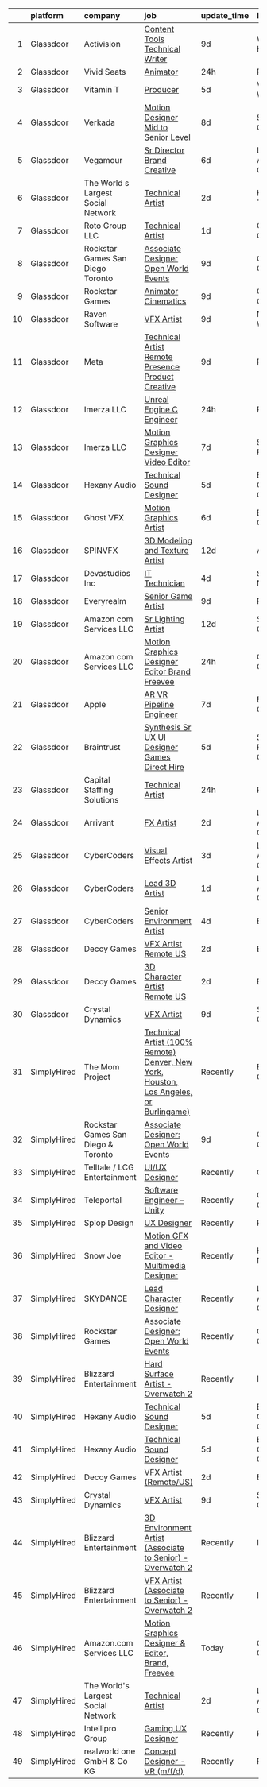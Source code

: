 

|    | platform    | company                            | job                                                                                                                                                                                                                                                                                                                                                                                                                                                                                                                                                                                                                                                                                                                                                                                                                                                                                                                                                                                                                                                                                                                                                                                                                                                                                                                                                                                                                                                                                     | update_time   | location           |
|---:|:------------|:-----------------------------------|:----------------------------------------------------------------------------------------------------------------------------------------------------------------------------------------------------------------------------------------------------------------------------------------------------------------------------------------------------------------------------------------------------------------------------------------------------------------------------------------------------------------------------------------------------------------------------------------------------------------------------------------------------------------------------------------------------------------------------------------------------------------------------------------------------------------------------------------------------------------------------------------------------------------------------------------------------------------------------------------------------------------------------------------------------------------------------------------------------------------------------------------------------------------------------------------------------------------------------------------------------------------------------------------------------------------------------------------------------------------------------------------------------------------------------------------------------------------------------------------|:--------------|:-------------------|
|  1 | Glassdoor   | Activision                         | [Content Tools Technical Writer](https://www.glassdoor.com/partner/jobListing.htm?pos=127&ao=1136043&s=58&guid=000001831bf8200c8dd4807d72c5e6d4&src=GD_JOB_AD&t=SR&vt=w&cs=1_28c43ab3&cb=1662621589844&jobListingId=1008102725720&jrtk=3-0-1gcdvg820kcl0801-1gcdvg82j21af000-676b2ac91bf4d530-)                                                                                                                                                                                                                                                                                                                                                                                                                                                                                                                                                                                                                                                                                                                                                                                                                                                                                                                                                                                                                                                                                                                                                                                         | 9d            | Woodland Hills, CA |
|  2 | Glassdoor   | Vivid Seats                        | [Animator](https://www.glassdoor.com/partner/jobListing.htm?pos=119&ao=1136043&s=58&guid=000001831bf8200c8dd4807d72c5e6d4&src=GD_JOB_AD&t=SR&vt=w&cs=1_d7425a25&cb=1662621589843&jobListingId=1008124271182&jrtk=3-0-1gcdvg820kcl0801-1gcdvg82j21af000-e27454a432cde9a8-)                                                                                                                                                                                                                                                                                                                                                                                                                                                                                                                                                                                                                                                                                                                                                                                                                                                                                                                                                                                                                                                                                                                                                                                                               | 24h           | Remote             |
|  3 | Glassdoor   | Vitamin T                          | [Producer](https://www.glassdoor.com/partner/jobListing.htm?pos=110&ao=1110586&s=58&guid=000001831bf8200c8dd4807d72c5e6d4&src=GD_JOB_AD&t=SR&vt=w&cs=1_74e07346&cb=1662621589842&jobListingId=1008114178951&cpc=FB7E4A1762AE5BEC&jrtk=3-0-1gcdvg820kcl0801-1gcdvg82j21af000-e46064662fafb748--6NYlbfkN0DMrcEu7yrtATojKJA7cEzGQ3FdRGWLh0CZQInL4ECGI6k5tN82kdM0cJmh4vC7Gghphupef1cN6IlOTgMGADI-i2kb12ymzESQsmVIKdeBMrHVj1mVfahr3EwUgAel5KCeqATofhJbwCjg4rEUoGHyyaaRdvh7cQh_M0ZJBEp8KYTbxndMxTUA3n6fghh5bMqbUH-KT3gyvF3-105H5Ueb3oBi5Ov_qC_7U98KGDb590RMPP52B7s2NL9oOqLBhq8QUFll7G1e-8urdbhG4I7KcajZaFy-6gWsa4Tv_WlVmIU70C5ZIngkBnoKJQ662p7nQPJ93CCm8k0BnwBRqaXmKQ5i-zTHVb5pX1mnj6j3wgxg6tT5BAhRbQcBY7QsKpAm4Sg9bHSUAVdJctKXFme4Q1ZjdeX2xwsTOrQfUKGpDqdYSUyfTm90aUnHHpfnpSOTmuMK4LDD0yI1QkY5I24huiGrqS5I9lRalc7ZlyvBhg%3D%3D)                                                                                                                                                                                                                                                                                                                                                                                                                                                                                                                                                                                                                                                              | 5d            | Vancouver, WA      |
|  4 | Glassdoor   | Verkada                            | [Motion Designer  Mid to Senior Level ](https://www.glassdoor.com/partner/jobListing.htm?pos=123&ao=1136043&s=58&guid=000001831bf8200c8dd4807d72c5e6d4&src=GD_JOB_AD&t=SR&vt=w&cs=1_f53b5c91&cb=1662621589843&jobListingId=1008104746433&jrtk=3-0-1gcdvg820kcl0801-1gcdvg82j21af000-397ae4dbae933a64-)                                                                                                                                                                                                                                                                                                                                                                                                                                                                                                                                                                                                                                                                                                                                                                                                                                                                                                                                                                                                                                                                                                                                                                                  | 8d            | San Mateo, CA      |
|  5 | Glassdoor   | Vegamour                           | [Sr  Director  Brand Creative](https://www.glassdoor.com/partner/jobListing.htm?pos=120&ao=1136043&s=58&guid=000001831bf8200c8dd4807d72c5e6d4&src=GD_JOB_AD&t=SR&vt=w&ea=1&cs=1_5d1c7bb8&cb=1662621589843&jobListingId=1008112158548&jrtk=3-0-1gcdvg820kcl0801-1gcdvg82j21af000-6bc459a77073c3d1-)                                                                                                                                                                                                                                                                                                                                                                                                                                                                                                                                                                                                                                                                                                                                                                                                                                                                                                                                                                                                                                                                                                                                                                                      | 6d            | Los Angeles, CA    |
|  6 | Glassdoor   | The World s Largest Social Network | [Technical Artist](https://www.glassdoor.com/partner/jobListing.htm?pos=104&ao=1110586&s=58&guid=000001831bf8200c8dd4807d72c5e6d4&src=GD_JOB_AD&t=SR&vt=w&ea=1&cs=1_fa9d5d41&cb=1662621589842&jobListingId=1008119621893&cpc=9952A63AB06E78AD&jrtk=3-0-1gcdvg820kcl0801-1gcdvg82j21af000-965fa4679203ee31--6NYlbfkN0DSgjPPcnEdvoK3uuxfISLALE6pB1FR7YSHOr_tSg5_QGIhoz_2VqUepdcKLBLI_zSAkyoPLr8SW3FfEkHJ_qiI5RDq0LiClGu-LULNv5_viEarxV8-MoCSseMuDOhubK7TesTYt27YKo8C_3i3iI14o1pk30q-Muxtdt3gnS2UzBPJhjqABA_TRLFRu3iznOHVZZcIOKR8iYyt5-_M_EneQj7rgA2-GRXBL3urfU0SF4Uj25KCAMEJmMnB4J2Cyo_dXv7AdKm1dqsT5SaISwDs0DA9-c-j8goLZt8TrSS6YvZwWtruFdP1-0KQ1yBvQOU-W9RHR2O3A-PF6Cem4fR2v7-mg3fLIwdq31LJnUydfXleWRZcPRQ0LKuVisWerek7gktHObPBqSVhpQtJFQiyl0u_na8UJo2ZfAb0hHoPOKf9_DR2kncbWJs7PgSi6fqihw8D94Ulr9WtlJWgi5VC4fBjoWgO6-kuHC1kWG73Jfo1ck_w4T-Kq4OvmPELCksJpehSMvr9-tIY6QtrRdhb2OuUTv4iBs8MEVbCqn7_WIEGuJ27Oxu54e_e1-cN0ReIZrrNjCcBVDz7srbNVdyk)                                                                                                                                                                                                                                                                                                                                                                                                                                                                                                                                             | 2d            | Houston, TX        |
|  7 | Glassdoor   | Roto Group LLC                     | [Technical Artist](https://www.glassdoor.com/partner/jobListing.htm?pos=125&ao=1136043&s=58&guid=000001831bf8200c8dd4807d72c5e6d4&src=GD_JOB_AD&t=SR&vt=w&ea=1&cs=1_2784783f&cb=1662621589844&jobListingId=1008121075712&jrtk=3-0-1gcdvg820kcl0801-1gcdvg82j21af000-8b53707eb6b54dd1-)                                                                                                                                                                                                                                                                                                                                                                                                                                                                                                                                                                                                                                                                                                                                                                                                                                                                                                                                                                                                                                                                                                                                                                                                  | 1d            | Columbus, OH       |
|  8 | Glassdoor   | Rockstar Games San Diego   Toronto | [Associate Designer  Open World Events](https://www.glassdoor.com/partner/jobListing.htm?pos=115&ao=1136043&s=58&guid=000001831bf8200c8dd4807d72c5e6d4&src=GD_JOB_AD&t=SR&vt=w&cs=1_caba9098&cb=1662621589843&jobListingId=1008102778305&jrtk=3-0-1gcdvg820kcl0801-1gcdvg82j21af000-edd47d18117b78ca-)                                                                                                                                                                                                                                                                                                                                                                                                                                                                                                                                                                                                                                                                                                                                                                                                                                                                                                                                                                                                                                                                                                                                                                                  | 9d            | Carlsbad, CA       |
|  9 | Glassdoor   | Rockstar Games                     | [Animator  Cinematics](https://www.glassdoor.com/partner/jobListing.htm?pos=126&ao=1136043&s=58&guid=000001831bf8200c8dd4807d72c5e6d4&src=GD_JOB_AD&t=SR&vt=w&ea=1&cs=1_921be737&cb=1662621589844&jobListingId=1008102011255&jrtk=3-0-1gcdvg820kcl0801-1gcdvg82j21af000-b9521cc576e08ed7-)                                                                                                                                                                                                                                                                                                                                                                                                                                                                                                                                                                                                                                                                                                                                                                                                                                                                                                                                                                                                                                                                                                                                                                                              | 9d            | Carlsbad, CA       |
| 10 | Glassdoor   | Raven Software                     | [VFX Artist](https://www.glassdoor.com/partner/jobListing.htm?pos=129&ao=1136043&s=58&guid=000001831bf8200c8dd4807d72c5e6d4&src=GD_JOB_AD&t=SR&vt=w&cs=1_5b1eca3b&cb=1662621589844&jobListingId=1008100457468&jrtk=3-0-1gcdvg820kcl0801-1gcdvg82j21af000-80d71cb4fdf571c7-)                                                                                                                                                                                                                                                                                                                                                                                                                                                                                                                                                                                                                                                                                                                                                                                                                                                                                                                                                                                                                                                                                                                                                                                                             | 9d            | Middleton, WI      |
| 11 | Glassdoor   | Meta                               | [Technical Artist   Remote Presence Product Creative](https://www.glassdoor.com/partner/jobListing.htm?pos=102&ao=1110586&s=58&guid=000001831bf8200c8dd4807d72c5e6d4&src=GD_JOB_AD&t=SR&vt=w&cs=1_8c60e86b&cb=1662621589841&jobListingId=1008101171105&cpc=1120CD366D53BFD9&jrtk=3-0-1gcdvg820kcl0801-1gcdvg82j21af000-85467b230cdb1f12--6NYlbfkN0DYl4UJW4r1Vl7FEn6T9F-rD9lpC-0oMJVSiWjK_MGUd8e8cHXcpv6KPyjLHZEfqkUqQ3MUZpLff_3c0NCOOAZfaaadDCk6VInjisDfU2K-59ShlDbp3VlJNHySlmqBD-U2eTsVMZDd-pjKhVEqyrrRF1i1GL51CwZw25K3ERkALNiJlucmfi0pTVRmXosyZT7Yea3Fjn7zFe_OstqJDyehlFLiu6qlpw1e53qfyoqgS_xvC9QjkbfvgdcokN3sax8Mz_1a7NE4P92FAN-LiAh7mEYTwLYOleIagd-gJ-xdsQJxpcMoRF1n84XaHMA9TrjAY-KAd-yAGRlFbnowiuIdeBul9U5LzEjZ-Blxfu66fuEVnVl0N5KGBndGO_uKR03WCLv5Ev0Ze7AgZO663a7vVK59YDnZixn0MRnZUzFGqN1WvEQll2DgFxolKPSSE3u-uUh0atx5XvvjqmYP2mxfkSJKCIKcZ25mkvhWV2GIds-Vf5b1KX_VNTOTGRcKRnqg-lULqRHBiQeTmubepDGdkWjJnWMQniZKxKKqTfRPKoN_-xXUlBECY-IRaOeY9eGaGj9LIntOS3dZprlAdoVFVqJ71arwFgaZkSjMJE6hD48jV8Qb11mhW-CTCuOEUPAMWdMdJoIFceERyuY9dZQkk_bFJeufC61hAd-L8cBikFas6N3vjTvQph-97B3B15AO3Q7CIfsysUzOVvM7fRanY2ApRMLek1bQRS1wM7Sa8aaN8efw98Ux2Zp8YuVvxBrz5_T2tu0F17jDEJ57YTWb4W5HjYIJIKcZqPfEE9SnLG81FFqJo0Fw_CnQ12xt8HN-olAwyrOveREb2guhwVORIMVVBYD1fqVp6OMbzNtz0VMbJyAX88UTt0iqcbo6Aq42mob4Z_ZGCnF6huzN3NjTF_0c8VX44bzO3Dn5JDCR5wvBK4BIin1ytS8qYCky3FjY_GPb7MLund02qzZPDstlbmE_uyb5joMRbEVv_WF-vBi1qA84v2BUeTrLVJydM5FNtRdxDNyBaL4TmPx_Hcw659uIy7z03QCQpalteK0gCVU4Ymd3Q1M3zZbeziHdDsk%3D) | 9d            | Remote             |
| 12 | Glassdoor   | Imerza  LLC                        | [Unreal Engine   C   Engineer](https://www.glassdoor.com/partner/jobListing.htm?pos=122&ao=1136043&s=58&guid=000001831bf8200c8dd4807d72c5e6d4&src=GD_JOB_AD&t=SR&vt=w&ea=1&cs=1_ff63b2a3&cb=1662621589843&jobListingId=1008122462070&jrtk=3-0-1gcdvg820kcl0801-1gcdvg82j21af000-e87ac44f608c4a3b-)                                                                                                                                                                                                                                                                                                                                                                                                                                                                                                                                                                                                                                                                                                                                                                                                                                                                                                                                                                                                                                                                                                                                                                                      | 24h           | Remote             |
| 13 | Glassdoor   | Imerza  LLC                        | [Motion Graphics Designer Video Editor](https://www.glassdoor.com/partner/jobListing.htm?pos=118&ao=1136043&s=58&guid=000001831bf8200c8dd4807d72c5e6d4&src=GD_JOB_AD&t=SR&vt=w&ea=1&cs=1_d2f70576&cb=1662621589843&jobListingId=1008105690658&jrtk=3-0-1gcdvg820kcl0801-1gcdvg82j21af000-b36b153b278ae673-)                                                                                                                                                                                                                                                                                                                                                                                                                                                                                                                                                                                                                                                                                                                                                                                                                                                                                                                                                                                                                                                                                                                                                                             | 7d            | Sarasota, FL       |
| 14 | Glassdoor   | Hexany Audio                       | [Technical Sound Designer](https://www.glassdoor.com/partner/jobListing.htm?pos=101&ao=1110586&s=58&guid=000001831bf8200c8dd4807d72c5e6d4&src=GD_JOB_AD&t=SR&vt=w&ea=1&cs=1_11c6d872&cb=1662621589841&jobListingId=1008114321181&cpc=B101C867B3EF2D75&jrtk=3-0-1gcdvg820kcl0801-1gcdvg82j21af000-0ac8534fda25569b--6NYlbfkN0CFC62QAxPlQDUanI3CInFwDfLuR7bBing2k-9qaB2Sgc7mfRdyTz-EnIjEcjqKoAh4_ZZLLwyGjkgqwi6svkxAivLIJAIQwILeIjbqoOs_xRSKFIya7sfTf_opYwReedpv9fbyaMfagL_ldIDi899DzamSPVTzKUQ6FBR6yrjTDkrfgnIyK-QPQNkykjuk2w_2FnV0OilWNj2mA3z39eMfqHXEoiXDvK_sH2NPTZCGQCi0vw7WR8CtpcjPzHhQSGARnS4RWyEnoWWs-gGxxFBaOCWmJsmjIOuGEtYQjyfaSgOhs5MUpUR09afmOWlzKFRvGH97sIlxRk8_N_qk-AOXrAbD6N_NrDcoUibEBndobc9c6fcit9eXz92UsW0hGHytyL24jqBEWLdKXQCsI8IZdSHp9j3OOx9MPcnuHJfmd8Lv1RKxrv33B7ic9_PC4HSS3DHdHTDKLY2Nth1nrdTIcjV25nfi-W-9AAdkAtJjiGLLBQKGIZFwcF1e_JDDBN4%3D)                                                                                                                                                                                                                                                                                                                                                                                                                                                                                                                                                                                                                       | 5d            | Bell Gardens, CA   |
| 15 | Glassdoor   | Ghost VFX                          | [Motion Graphics Artist](https://www.glassdoor.com/partner/jobListing.htm?pos=121&ao=1136043&s=58&guid=000001831bf8200c8dd4807d72c5e6d4&src=GD_JOB_AD&t=SR&vt=w&ea=1&cs=1_de25ac35&cb=1662621589843&jobListingId=1008112462757&jrtk=3-0-1gcdvg820kcl0801-1gcdvg82j21af000-59679510f7f6471d-)                                                                                                                                                                                                                                                                                                                                                                                                                                                                                                                                                                                                                                                                                                                                                                                                                                                                                                                                                                                                                                                                                                                                                                                            | 6d            | Burbank, CA        |
| 16 | Glassdoor   | SPINVFX                            | [3D Modeling and Texture Artist](https://www.glassdoor.com/partner/jobListing.htm?pos=124&ao=1136043&s=58&guid=000001831bf8200c8dd4807d72c5e6d4&src=GD_JOB_AD&t=SR&vt=w&ea=1&cs=1_f2d63bdf&cb=1662621589844&jobListingId=1008097405793&jrtk=3-0-1gcdvg820kcl0801-1gcdvg82j21af000-1e2fcc9994e6f81c-)                                                                                                                                                                                                                                                                                                                                                                                                                                                                                                                                                                                                                                                                                                                                                                                                                                                                                                                                                                                                                                                                                                                                                                                    | 12d           | Atlanta, GA        |
| 17 | Glassdoor   | Devastudios  Inc                   | [IT Technician](https://www.glassdoor.com/partner/jobListing.htm?pos=103&ao=1110586&s=58&guid=000001831bf8200c8dd4807d72c5e6d4&src=GD_JOB_AD&t=SR&vt=w&ea=1&cs=1_709ed2f4&cb=1662621589841&jobListingId=1008115871255&cpc=6BF42D0955AE9A34&jrtk=3-0-1gcdvg820kcl0801-1gcdvg82j21af000-b947cb33a3699aef--6NYlbfkN0BrAyOcda9cxaPfQioYQb5UdI4RVuZ6S7Mpu1vMSUf88cPowUfqWfnO8CrJyPpoH0WTTXwQYN6nD6z5yg6WX1A7vSN-BfWULAgCtVYJ2ZMlloo80d28LDed7hr_t0j8qPuvKHglyUqes2u1qwoBRg1eAO14R0XkUGKh46ikUH6jbHxlNFuJbq0MxjxOLEf6PLSqQejFYfjUgz6pqqpWAWliVJ74MNZv4z5auxYqghU0sVAMmoUTPyMr4jWDeL5KWfNNeo3hklpZHCeuEq2jOX-v41g3gBQMAAGy1ECfDkhKmY3E-KGX4q5vAV8j1cTjKIctqMbeK71LMo-lmfG7HO-iNjpOHY_4HE58rbbh1852PMoZEn5JoVc7bvB6yPY4-V4Ihsvx5rQcbEHAw4SS8l7pvGCJnIgngQe-SoJHcoXI11f1XKeaGrZPWn5HmQ58j0MqRavHrGAovb5NzODj3K_fKsDCMldn8KQ0IvnAKPqjf50UynzM0jr1)                                                                                                                                                                                                                                                                                                                                                                                                                                                                                                                                                                                                                                                | 4d            | Santa Monica, CA   |
| 18 | Glassdoor   | Everyrealm                         | [Senior Game Artist](https://www.glassdoor.com/partner/jobListing.htm?pos=130&ao=1136043&s=58&guid=000001831bf8200c8dd4807d72c5e6d4&src=GD_JOB_AD&t=SR&vt=w&ea=1&cs=1_f80dd08d&cb=1662621589844&jobListingId=1008101956724&jrtk=3-0-1gcdvg820kcl0801-1gcdvg82j21af000-b26474791e42bdb6-)                                                                                                                                                                                                                                                                                                                                                                                                                                                                                                                                                                                                                                                                                                                                                                                                                                                                                                                                                                                                                                                                                                                                                                                                | 9d            | Remote             |
| 19 | Glassdoor   | Amazon com Services LLC            | [Sr  Lighting Artist](https://www.glassdoor.com/partner/jobListing.htm?pos=128&ao=1136043&s=58&guid=000001831bf8200c8dd4807d72c5e6d4&src=GD_JOB_AD&t=SR&vt=w&cs=1_0d9da393&cb=1662621589844&jobListingId=1008097491348&jrtk=3-0-1gcdvg820kcl0801-1gcdvg82j21af000-124e02f92ec7a9fa-)                                                                                                                                                                                                                                                                                                                                                                                                                                                                                                                                                                                                                                                                                                                                                                                                                                                                                                                                                                                                                                                                                                                                                                                                    | 12d           | San Diego, CA      |
| 20 | Glassdoor   | Amazon com Services LLC            | [Motion Graphics Designer   Editor  Brand  Freevee](https://www.glassdoor.com/partner/jobListing.htm?pos=112&ao=1136043&s=58&guid=000001831bf8200c8dd4807d72c5e6d4&src=GD_JOB_AD&t=SR&vt=w&cs=1_a6ddf7f0&cb=1662621589843&jobListingId=1008123980156&jrtk=3-0-1gcdvg820kcl0801-1gcdvg82j21af000-4b03b318c5df0565-)                                                                                                                                                                                                                                                                                                                                                                                                                                                                                                                                                                                                                                                                                                                                                                                                                                                                                                                                                                                                                                                                                                                                                                      | 24h           | Culver City, CA    |
| 21 | Glassdoor   | Apple                              | [AR VR Pipeline Engineer](https://www.glassdoor.com/partner/jobListing.htm?pos=105&ao=1110586&s=58&guid=000001831bf8200c8dd4807d72c5e6d4&src=GD_JOB_AD&t=SR&vt=w&cs=1_9809b754&cb=1662621589841&jobListingId=1008105396645&cpc=8795CF9063CD573D&jrtk=3-0-1gcdvg820kcl0801-1gcdvg82j21af000-c9ac99f385a34465--6NYlbfkN0BvKrLyj5gPmtZO9T8euul8TCxuuKNOtzRJOomxnwSEodTz2Bc-sPZlbtkML8D-m4rJEUgS2vPkgOVI7njqcyrxX869DpGye6ixWwn10iahY1e7v0vW0_yEUbkFwIQL54u2pH-wLan3uP1QN0-cDeLNaBnyjyJWVWVGubk5DmRA8DUznk5UOn3STDUsn-XVtlRK_1L0AzYgfM_yolPLc0Oi3HbPQTPtuIOSRojsc824ya6P4B9rQ2OBI9ZukWVEv2Vp5AiMTPO44UXR_qLV_A7WsvkQDFGIQwqly_bWClEPsp7Fi-WEDZmIMuH27Wwy-LF27uQAOn6Z_bmieXNvlmT25V3wr0v-UsrYxoI0CcJUhaRex29cKy9y3o8yxLSROImGgLUH4Ja5CLHCAdtLlnvGiOEUgYtyLibIcUXvR1njeNSlbX8cjcc72IqkIdX432o8077ZivIFVsFmDVQ18FnbnT0Bw1FQf6tmuFKB29TCwaw4DsWjcxF-AG0S9kgjWD4HWgVYQcjjnphaWMPuvP3OowOCt8PHC0ll3ePNoJkcTykdu8DQvn6vKtO-iIwB38z4ysiij6YkA4vef_GU8N-PSl2O5yd8lXt6tyhZ7i-bNABqzv4CFHMpPynkGLArXcSzusFyqEGLZMQTbOUGiQT4VD5AYBBcpLQg8-YBAXa8M4GizacGbWaWIKuW6TdTmgmQyUq0SvN7KJidFslSaECTX528NXPrutL8-DEOQIEc0H_am8mkzvlfe8FGwknso9W3VdQJJNuNwjRrXwoSsx66s5pBjkBV8YUWbLJP8Jekqqv9f2jUn9Cqc2EUaFNjP56UwH2-Y_EOIYJezBP67PnWdFq8MNS34KdssN7OaFtcs4fpKMxrv_A2qANv5fmkK-RIDgIn04qJwCWtRhGNvJ7lclMSAi3HY4au8uRchFb92IjqPtfA7KZmpsXC_DrLl6gO5_YwBEnt-A%3D%3D)                                                                                                                                               | 7d            | Boulder, CO        |
| 22 | Glassdoor   | Braintrust                         | [Synthesis   Sr UX UI Designer   Games  Direct Hire ](https://www.glassdoor.com/partner/jobListing.htm?pos=116&ao=1136043&s=58&guid=000001831bf8200c8dd4807d72c5e6d4&src=GD_JOB_AD&t=SR&vt=w&ea=1&cs=1_44699db7&cb=1662621589843&jobListingId=1008115081943&jrtk=3-0-1gcdvg820kcl0801-1gcdvg82j21af000-cb466c99ba1096a6-)                                                                                                                                                                                                                                                                                                                                                                                                                                                                                                                                                                                                                                                                                                                                                                                                                                                                                                                                                                                                                                                                                                                                                               | 5d            | San Francisco, CA  |
| 23 | Glassdoor   | Capital Staffing Solutions         | [Technical Artist](https://www.glassdoor.com/partner/jobListing.htm?pos=108&ao=1110586&s=58&guid=000001831bf8200c8dd4807d72c5e6d4&src=GD_JOB_AD&t=SR&vt=w&ea=1&cs=1_56d1e411&cb=1662621589842&jobListingId=1008123900346&cpc=AC285F3A3ECA6BB0&jrtk=3-0-1gcdvg820kcl0801-1gcdvg82j21af000-d51613b492216bd8--6NYlbfkN0AHXq2vAVwR3IH7wgnTMdWCa3HguypIXx0DFudX-u0zu6XSU0N9gDGCMsnO9yvyAfM8aZAWL5teqqFrEKUw4LgaFl9xIBRx7Q88edBI6PdzYauwVEmXi6At-gNfNu-UVXhZDfvxNx0xzmKgiNxjqnCX8JcnbN56GG_Tygj0wNH4WPvk9SmGzejfyhQpoPKVnFKIdbMhhfrBlPMEX4JasxVZNydS5fQz1cG-bVUG_w6IDTSaSQCECws_Snb3ltr9IXDCfM-t39zu__tMvLSHXQjfuW2ghI-_CNWSPoHb02sXtZDwd8q6IcPQZVU5_jE_JEWX41Ddyp7F5EzoHnDFNsQhBC5fo2Q1Wc5m6J8CrkbLqmKp7TXwRhadEQWAD0mK6feSy2_WtNqMwjY2Z9tv0IQt3lcDUFJiv4AE3ZImdnixkJAja0QqV2lcrw7yyG4v2DVvVrUjFOT7Ug-YQrJp3NevPS8_e4kmAg_5pQpm2AClJlpUpsadZorBZE25f9YFp1hOH-h7utMhUBSHodEgtfzv)                                                                                                                                                                                                                                                                                                                                                                                                                                                                                                                                                                                                             | 24h           | Remote             |
| 24 | Glassdoor   | Arrivant                           | [FX Artist](https://www.glassdoor.com/partner/jobListing.htm?pos=106&ao=1110586&s=58&guid=000001831bf8200c8dd4807d72c5e6d4&src=GD_JOB_AD&t=SR&vt=w&ea=1&cs=1_d2fca991&cb=1662621589842&jobListingId=1008119621946&cpc=4F748F1840550ABC&jrtk=3-0-1gcdvg820kcl0801-1gcdvg82j21af000-ac82a088f2bbb71d--6NYlbfkN0DSgjPPcnEdvoK3uuxfISLALE6pB1FR7YSHOr_tSg5_QGIhoz_2VqUepdcKLBLI_zSAkyoPLr8SW9iKfB6CY2csLDQCI-CTxuWCHasd1YCjiugAsqX-pO9f2Hd2ZSEJof0DqIzW84g9N4rygPxViI8f8nJTTJpsAlbcVAyxPw9juKLZkSpPJ6bL-bgNMq3I_I-uTb_BjRjH6-dNCRBckHaQA-Q9aIgS-amTlIPGLzf10nXUtApg-_PTfasA7jCZlVUd5VacQQ5XTwN3zHaXmexpHogAKOB5P2ojVDj_oLWSGJ_e-D83JA-w2bquoOxxs8M3wxKMYfLveczvCaucBZHEJza4RzpWt4lGp7AAkkSrdhcUMFBqDrET-K7tsBWlnZbEhc4tMJLx1rAgOyTqwF4qz5aKIxtc_SUt9aLoY5mmAHwgM7aCfdKdxT6G66IEXVM6zaqrk3gO-AV5vZuj-3TKF4xrFVIs688YLBhqmSH9TVHmDlDDV3CR2-rmN4y6D5NCi-ueeSmNT6yYqNYfjC96923a2QTOWazcVNhcTjyvNZBO-KDi1skVaiqc8oMQgqaEIHw5Iy4hwA%3D%3D)                                                                                                                                                                                                                                                                                                                                                                                                                                                                                                                                                        | 2d            | Los Angeles, CA    |
| 25 | Glassdoor   | CyberCoders                        | [Visual Effects Artist](https://www.glassdoor.com/partner/jobListing.htm?pos=107&ao=1110586&s=58&guid=000001831bf8200c8dd4807d72c5e6d4&src=GD_JOB_AD&t=SR&vt=w&ea=1&cs=1_519235fc&cb=1662621589842&jobListingId=1008116383870&cpc=FA84DF7EA1EC2398&jrtk=3-0-1gcdvg820kcl0801-1gcdvg82j21af000-75d40b4f93ebbded--6NYlbfkN0CpFJQzrgRR8WqXWK1qKKEqALWJw739KlKqr2H-MSI4eoBlI4EFrmor2FYZMP3muM3NPlQXbfYTn7dNbq_84J63JqUHQ6R0GR7aj-XdMS_foO8VUDWZoZyfIsmG_LuaD1tL9DavluqtZ9kL6BBIYjMxbC7YuguRp67rUxk7A6rT7GAhocq3f0pShrnHfSf6lx5DCFOO4iWfUpeK_XcHDH8-9fjeBu2_6QHxLzXLPDZ8ZVmd-mM5Tb5HAzpCyZOikJUTVM8L2diW1kqckVBqO4GynUav8-Wbwmugq6o7Nw0BOBRc1PKa-Wq4KSj9G80ZGYjlXCpo-yDedQksXOOje1R-ZvmeWOBxzMk6tiGTPUZhpZxfY4FnpwO8RWx5jn5_6FqVnoQFKqJ0gPHxdtDG3L8zNUBY4PWLSdsrMIueQWmYUQzj14azLE9IResy8DMuSApb2q2P6GQeBJG-s0BGuVf5zc5PNTishfO57EiIEci1g4oPM3hlOLWIUL6g2QnY_WCTPPtoxsKCTUEFoSxhoQ5mJQ8eyw4EqGYsweufvyp0-UFc1P78f1YUOhrzPJWYA1Ihatk2lptjRq1KnQiPIcnu0IRB8kyg62y037vSt2YoAJMszi-zILO2lSHC1nJZf5AxPNd88UfyJTpRsk4PRPq3qqmGVLPrp22mYhIYyaSE-fdSrJBVCi5yP0RnRplDK5ov5up4y6ZMyqzRPDol63pWDH4hRTYKzcQjppe97Xtk8fQ2vZ-crRK-R5xLjf6VyFD0B_8M9njov7IGl3sw05k_OF6a8bpQWJlxLNVGyuyk5dx8DXuCrTfZZuQhwfhLVX4dF8MGQbKbGbBtGeuZEI7XjiNOmTkrgeOVZ8udeFSlRWHxKK6ev4a1l65aPVwRluEbBw1cHu8ixtYLoBKQBgdKiKCKPHmPZhOB3YHebhy8vsRT1R2PAY88010ZZKinni7bC8g4J8301PY_2MU6-KYmHxKPL7ihaZ4%3D)                                                                                                                          | 3d            | Los Angeles, CA    |
| 26 | Glassdoor   | CyberCoders                        | [Lead 3D Artist](https://www.glassdoor.com/partner/jobListing.htm?pos=109&ao=1110586&s=58&guid=000001831bf8200c8dd4807d72c5e6d4&src=GD_JOB_AD&t=SR&vt=w&ea=1&cs=1_fad34752&cb=1662621589842&jobListingId=1008121399595&cpc=32EE424DE2B657EB&jrtk=3-0-1gcdvg820kcl0801-1gcdvg82j21af000-5ee56813438d5f1f--6NYlbfkN0CpFJQzrgRR8WqXWK1qKKEqALWJw739KlKqr2H-MSI4eoBlI4EFrmor2FYZMP3muM3b7ixLItdhiTPyFoZ7zstGIvOmUcRj9U0NQwQdkOrf9zl3SofAHK7EZ5NkDJ-5xgQ05rdx7cXrGs3Vz3ZTReM7l_Inn0zID_18F5vQiBbpGrBBRp6oohlfA9J3G13DHxLVvfp2LOzuJk4-Fs8jgtKqwqdY0f37gfAXlgFM47K4gyuPMaKiocBEBVPDacMgP7G0VxVRcYSs5GZhBpVBktmIu8AKQiy9zxNnllbhrRc7czxjiK0NCkv2Kf7_8gd5coPr26gE6jajwLYYi7lz8oUIli_d0Bp7Yg71pn4lKZYThTrRioq0tZXr2AVFjosp_XYkbh720LCoOVz5zXbPj17XDVbWRwwhJsAfQA3-3GimYClcxHpvnZX54UI2Q4Jxk-3sfuWalzGe3pLxzf29osJmnpiVaIkzWChFrXrpRfLtred9930OoP0y9xN4k7by6S4d-o0tTSOlM3xpwnZWUFiiORk6MbLxGfkyxJSbAe5NNVexYckA3U9AYIpL5ZfCd3egubEPWb0bptdPF5W8YmBlglZgPP8zwqGPeINw2U1mKQ37xDGKn0hEyQQHK00EQvSg7PH_AfgYF-HkQfaWwIYU6kD7HQ4ced0NCuImPFM4obusLWSstYbIXpNv_wH62HC4D_X0nhtctACPcHfqWSgrePV-d8atmqVLOr3M9bsZWFwsgmAOmnY_VpIdP37H1ak8u7ID7CKsFSo0WUfWt-KVEhp0FbzEZ1CgZeqQr2uQHbElTEgH9Dx2UjMrTtW5GM_wTYwKpVebf0Ph8XfBXejjFPDghv90cbzUb2HBStk5s9Oa21d0aaeFcweMYGIu1_aBiziO4isH79ix5UIWJJcn1TGvRbl2JcBRM2G56lecvJgat8Sb7S2VpUB9i9h3QoScFOFieK0Rrl4mUb10OsJf2YgaDxAbpZ4%3D)                                                                                                                                 | 1d            | Los Angeles, CA    |
| 27 | Glassdoor   | CyberCoders                        | [Senior Environment Artist](https://www.glassdoor.com/partner/jobListing.htm?pos=111&ao=1110586&s=58&guid=000001831bf8200c8dd4807d72c5e6d4&src=GD_JOB_AD&t=SR&vt=w&ea=1&cs=1_afff929f&cb=1662621589843&jobListingId=1008115942390&cpc=6FC5BA77C9A4CD78&jrtk=3-0-1gcdvg820kcl0801-1gcdvg82j21af000-5903ce3da6e80215--6NYlbfkN0CpFJQzrgRR8WqXWK1qKKEqALWJw739KlKqr2H-MSI4eoBlI4EFrmor2FYZMP3muM12-TXueB1jDdNrJ47tyP9EvGafnoNRrwd1G1AQQvlMSEoNfKhYFkRPPXUTBoz-uu6NUgyJF9BZo77l0w8zXH4_390esin7kqXM5jtuw_tK5PCeLzvjxczXuPhNctSfxbFlC23V9q4_6j4Dw6HmLaurLH5pv9r38TCQj-N20IYcnVTrNTdND4ZzfNY2zumTfvZG6zOO89S2s_ezuxeACpTWRPGzjSaK0uzuSu_x0UIvRzpBdYsNyn9E4VkYiDBn3IkHqoZ0-JYDi5NPIkzMC5MyV5jaCEBJmQJ668VVu_iLX5T8jrG2-dW-WdFvk4Qp1AvVbMdfepvm7P8bi4g_NCM4mb2hvzRBOp_Skh4zK7sPKwGFOFmoHkpZLDDO01b9UMIywJG_U3CalZhbUsWqhwKkV0CM-AR3CSMkSOuXRMP1xY6p_Fx_fRZIvAO5b4OEhrs98KPSVfu9XoaPSBlkPmMY14o-oUK-c3rmRhHNdzuctbSXty-ZQdKhwmv8st4UvNa-TdsKDd7MgWw3YJD_dlfeASmsEK-fI6vdTNgfLW-xMss2IodP-tsZ9o49j-apQbEwT0DcWeEI7JydanHuTnppVZ0PU1UuLW0SMhVeUhUtUzCKzHl6yw0VTW5D9VjgsNmCfqsDXoL_5ry0obGc7vinwmQVvIghD2630TYXwoBdufEfDqTOU9p_QgxLJeeXmpzjf6iNCcZpocknv8qnYteAyH4v7mI0uvPn1mjbjscH5QYX0rUMlccPRTqxDU7Pvb25ShJYlaiR7BtKvjGHAlMc_iJM5PP95zDkM-YNb_pevMTQ0ljzaBQgvWiHG5gtI-UfP_PI6yvkvPoy0KAHbfePJ2-k5UdzrTP8FACdi2bEiKwhYRE0IFiVyTz4HvwZOD2oTltpGgs9tN37Su98uTjoqRaJcYwJyi0%3D)                                                                                                                      | 4d            | Eugene, OR         |
| 28 | Glassdoor   | Decoy Games                        | [VFX Artist  Remote US ](https://www.glassdoor.com/partner/jobListing.htm?pos=114&ao=1136043&s=58&guid=000001831bf8200c8dd4807d72c5e6d4&src=GD_JOB_AD&t=SR&vt=w&ea=1&cs=1_93ad2433&cb=1662621589843&jobListingId=1008119531424&jrtk=3-0-1gcdvg820kcl0801-1gcdvg82j21af000-53023307d43a3103-)                                                                                                                                                                                                                                                                                                                                                                                                                                                                                                                                                                                                                                                                                                                                                                                                                                                                                                                                                                                                                                                                                                                                                                                            | 2d            | Boston, MA         |
| 29 | Glassdoor   | Decoy Games                        | [3D Character Artist  Remote US ](https://www.glassdoor.com/partner/jobListing.htm?pos=117&ao=1136043&s=58&guid=000001831bf8200c8dd4807d72c5e6d4&src=GD_JOB_AD&t=SR&vt=w&ea=1&cs=1_bc26effd&cb=1662621589843&jobListingId=1008119531457&jrtk=3-0-1gcdvg820kcl0801-1gcdvg82j21af000-05c7a5da54b0c7af-)                                                                                                                                                                                                                                                                                                                                                                                                                                                                                                                                                                                                                                                                                                                                                                                                                                                                                                                                                                                                                                                                                                                                                                                   | 2d            | Boston, MA         |
| 30 | Glassdoor   | Crystal Dynamics                   | [VFX Artist](https://www.glassdoor.com/partner/jobListing.htm?pos=113&ao=1136043&s=58&guid=000001831bf8200c8dd4807d72c5e6d4&src=GD_JOB_AD&t=SR&vt=w&cs=1_faceae00&cb=1662621589843&jobListingId=1008101904761&jrtk=3-0-1gcdvg820kcl0801-1gcdvg82j21af000-359a3b3d4e54b3b2-)                                                                                                                                                                                                                                                                                                                                                                                                                                                                                                                                                                                                                                                                                                                                                                                                                                                                                                                                                                                                                                                                                                                                                                                                             | 9d            | San Mateo, CA      |
| 31 | SimplyHired | The Mom Project                    | [Technical Artist (100% Remote) Denver, New York, Houston, Los Angeles, or Burlingame)](https://www.simplyhired.com/job/hcu3jsZN4ZolvXVC5Fv-YeOi4F-33d65AH-1ND7UUliohEMO7K6LBQ?q=vfx+designer)                                                                                                                                                                                                                                                                                                                                                                                                                                                                                                                                                                                                                                                                                                                                                                                                                                                                                                                                                                                                                                                                                                                                                                                                                                                                                          | Recently      | Burlingame, CA     |
| 32 | SimplyHired | Rockstar Games San Diego & Toronto | [Associate Designer: Open World Events](https://www.simplyhired.com/job/LDaUWLKe42FCbKtm34AZ3MPkf_FkTrcirxHmx4TQKKiok0DME3QanQ?q=vfx+designer)                                                                                                                                                                                                                                                                                                                                                                                                                                                                                                                                                                                                                                                                                                                                                                                                                                                                                                                                                                                                                                                                                                                                                                                                                                                                                                                                          | 9d            | Carlsbad, CA       |
| 33 | SimplyHired | Telltale / LCG Entertainment       | [UI/UX Designer](https://www.simplyhired.com/job/OTLQIJmlmbbdN1RBMEi_j_bXY5ZcGV_nochz_XDuvHc4OmIhkuBwbw?q=vfx+designer)                                                                                                                                                                                                                                                                                                                                                                                                                                                                                                                                                                                                                                                                                                                                                                                                                                                                                                                                                                                                                                                                                                                                                                                                                                                                                                                                                                 | Recently      | California         |
| 34 | SimplyHired | Teleportal                         | [Software Engineer – Unity](https://www.simplyhired.com/job/U01SrNCdaTYrZ4QRxBfL5yHDd4v1jD1-oTLFHKeuSIyfvwU1yzfxvQ?q=vfx+designer)                                                                                                                                                                                                                                                                                                                                                                                                                                                                                                                                                                                                                                                                                                                                                                                                                                                                                                                                                                                                                                                                                                                                                                                                                                                                                                                                                      | Recently      | Culver City, CA    |
| 35 | SimplyHired | Splop Design                       | [UX Designer](https://www.simplyhired.com/job/1QHEzY9K1JXcQD1-GL3_WWJcrMmo04UHCFVW21Nf2GCPgE1NLGUROQ?q=vfx+designer)                                                                                                                                                                                                                                                                                                                                                                                                                                                                                                                                                                                                                                                                                                                                                                                                                                                                                                                                                                                                                                                                                                                                                                                                                                                                                                                                                                    | Recently      | Remote             |
| 36 | SimplyHired | Snow Joe                           | [Motion GFX and Video Editor - Multimedia Designer](https://www.simplyhired.com/job/HVMBdr8b-igGIhhIJ2JTxOIvspmn-MTBjFfJSBLKydVFxUwzfpgZ3Q?q=vfx+designer)                                                                                                                                                                                                                                                                                                                                                                                                                                                                                                                                                                                                                                                                                                                                                                                                                                                                                                                                                                                                                                                                                                                                                                                                                                                                                                                              | Recently      | Hoboken, NJ        |
| 37 | SimplyHired | SKYDANCE                           | [Lead Character Designer](https://www.simplyhired.com/job/WJIO-yU5fx8fKoUwrPCugG8gtfi7K5nUxrZEFJ59hf42xdyphT_Zlg?q=vfx+designer)                                                                                                                                                                                                                                                                                                                                                                                                                                                                                                                                                                                                                                                                                                                                                                                                                                                                                                                                                                                                                                                                                                                                                                                                                                                                                                                                                        | Recently      | Los Angeles, CA    |
| 38 | SimplyHired | Rockstar Games                     | [Associate Designer: Open World Events](https://www.simplyhired.com/job/vdV8vlT3gviLv2JCIKjxS72bf-KmVFeMRA0oYSRtEaTI4YyrugfY7Q?q=vfx+designer)                                                                                                                                                                                                                                                                                                                                                                                                                                                                                                                                                                                                                                                                                                                                                                                                                                                                                                                                                                                                                                                                                                                                                                                                                                                                                                                                          | Recently      | Carlsbad, CA       |
| 39 | SimplyHired | Blizzard Entertainment             | [Hard Surface Artist - Overwatch 2](https://www.simplyhired.com/job/6UbuxcizWm0FGl0VWvCtYyHq-2-jjcWZ_YsxRvD4XaS9M8_zOx_FMA?q=vfx+designer)                                                                                                                                                                                                                                                                                                                                                                                                                                                                                                                                                                                                                                                                                                                                                                                                                                                                                                                                                                                                                                                                                                                                                                                                                                                                                                                                              | Recently      | Irvine, CA         |
| 40 | SimplyHired | Hexany Audio                       | [Technical Sound Designer](https://www.simplyhired.com/job/iD9HzTTZ2IYC2pBE2fqT2eCkfmWXGaM5qD7yfsUft_olx4lh9pYVaw?q=vfx+designer)                                                                                                                                                                                                                                                                                                                                                                                                                                                                                                                                                                                                                                                                                                                                                                                                                                                                                                                                                                                                                                                                                                                                                                                                                                                                                                                                                       | 5d            | Bell Gardens, CA   |
| 41 | SimplyHired | Hexany Audio                       | [Technical Sound Designer](https://www.simplyhired.com/job/iD9HzTTZ2IYC2pBE2fqT2eCkfmWXGaM5qD7yfsUft_olx4lh9pYVaw?q=vfx+designer)                                                                                                                                                                                                                                                                                                                                                                                                                                                                                                                                                                                                                                                                                                                                                                                                                                                                                                                                                                                                                                                                                                                                                                                                                                                                                                                                                       | 5d            | Bell Gardens, CA   |
| 42 | SimplyHired | Decoy Games                        | [VFX Artist (Remote/US)](https://www.simplyhired.com/job/kGkrVa-C2Z8K9hlx0YZs2hjWpsi7cNAy_jFr1Q4ojryNkJqV5TxFbg?q=vfx+designer)                                                                                                                                                                                                                                                                                                                                                                                                                                                                                                                                                                                                                                                                                                                                                                                                                                                                                                                                                                                                                                                                                                                                                                                                                                                                                                                                                         | 2d            | Boston, MA         |
| 43 | SimplyHired | Crystal Dynamics                   | [VFX Artist](https://www.simplyhired.com/job/qzyv9gyJsP1poLhEng6fywpFWb-qXUVNyg2ezwLKxC6ytzTt7ZhLQQ?q=vfx+designer)                                                                                                                                                                                                                                                                                                                                                                                                                                                                                                                                                                                                                                                                                                                                                                                                                                                                                                                                                                                                                                                                                                                                                                                                                                                                                                                                                                     | 9d            | San Mateo, CA      |
| 44 | SimplyHired | Blizzard Entertainment             | [3D Environment Artist (Associate to Senior) - Overwatch 2](https://www.simplyhired.com/job/pw88DtF0EULjjFMy83MMr_Hg0HBZII6DCgYGL9C12joglMD-Z-Xwnw?q=vfx+designer)                                                                                                                                                                                                                                                                                                                                                                                                                                                                                                                                                                                                                                                                                                                                                                                                                                                                                                                                                                                                                                                                                                                                                                                                                                                                                                                      | Recently      | Irvine, CA         |
| 45 | SimplyHired | Blizzard Entertainment             | [VFX Artist (Associate to Senior) - Overwatch 2](https://www.simplyhired.com/job/2d70J5UkkZ2YmvlvJfcaEqf0vVFEZwLt57euRMmQlk3Afx_2Q_gYzw?q=vfx+designer)                                                                                                                                                                                                                                                                                                                                                                                                                                                                                                                                                                                                                                                                                                                                                                                                                                                                                                                                                                                                                                                                                                                                                                                                                                                                                                                                 | Recently      | Irvine, CA         |
| 46 | SimplyHired | Amazon.com Services LLC            | [Motion Graphics Designer & Editor, Brand, Freevee](https://www.simplyhired.com/job/I1eUqqrG45mXkxwGcffis-qXyL5yuepOAceH-8tIwAJ7Gh3aj130Pw?q=vfx+designer)                                                                                                                                                                                                                                                                                                                                                                                                                                                                                                                                                                                                                                                                                                                                                                                                                                                                                                                                                                                                                                                                                                                                                                                                                                                                                                                              | Today         | Culver City, CA    |
| 47 | SimplyHired | The World's Largest Social Network | [Technical Artist](https://www.simplyhired.com/job/XFHygb6HiBk6PFogUYDCrjcHQnfGZ0H5b5aPQfUW9OI7p2p14DlP1g?q=vfx+designer)                                                                                                                                                                                                                                                                                                                                                                                                                                                                                                                                                                                                                                                                                                                                                                                                                                                                                                                                                                                                                                                                                                                                                                                                                                                                                                                                                               | 2d            | Los Angeles, CA    |
| 48 | SimplyHired | Intellipro Group                   | [Gaming UX Designer](https://www.simplyhired.com/job/GCrsGjLD2pf_v4I-QEFJst6PyfrEzXiV4myx4i3f9_DhC97k7JSCDw?q=vfx+designer)                                                                                                                                                                                                                                                                                                                                                                                                                                                                                                                                                                                                                                                                                                                                                                                                                                                                                                                                                                                                                                                                                                                                                                                                                                                                                                                                                             | Recently      | Remote             |
| 49 | SimplyHired | realworld one GmbH & Co KG         | [Concept Designer - VR (m/f/d)](https://www.simplyhired.com/job/9M9B0HjzlxbnEWwSs63j38J2jv4QAGwRz17kgQnuQPJjtHPVVTunxA?q=vfx+designer)                                                                                                                                                                                                                                                                                                                                                                                                                                                                                                                                                                                                                                                                                                                                                                                                                                                                                                                                                                                                                                                                                                                                                                                                                                                                                                                                                  | Recently      | Remote             |